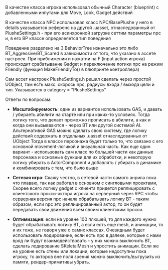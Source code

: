 ﻿В качестве класса игрока использовал обычный Character
(blueprint) с добавленными инпутами для Move, Look, Gadget действий

В качестве класса NPC использовал класс NPC/BasePlushe
у него в details указывается референс на другой .uasset, отнаследованный от
PlusheSettings.h - при его асинхронной загрузке сеттим параметры npc и,
в его BP классе определеяется тип поведения

Поведение разделено на 3 BehaviorTree 
изначально это либо BT_Aggressive/BT_Scared в зависимости от того,
что указано в ассете настроек. При приближении и нажатии на F (input action игрока)
происходит срабатывание Gadget и переключение логики npc на режим Friendly
(функция MakeFriendlyTo() в блюпринте контроллера)

Сам ассет настроек PlusheSettings.h решил сделать через простой UObject,
там есть макс. скорось npc, радиусы входа / выхода цели и тип.
Указывается в category = "PlusheSettings"


Ответы по вопросам:
 - **Масштабируемость**:
один из вариантов использовать GAS, и давать / убираеть абилити на старте или 
при каких-то условиях. Тогда логику того, что делает npcможно прописать в абилити, 
а как и когда они вызывваются - через BT или другой системой AI. 
Альтернативой GAS можно сделать свою систему, где логику действий содержать в отдельных .uasset
отнаследованных от UObject 
Тогда в классе персонажа будет только то, что связано с его основной movement-логикой и визуальная часть.
Как еще один вариант - использовать сам класс по большей части как данные персонажа и основные функции для их обработки,
и некоторую логику убирать в ActorComponent и добавлять / убирать в динамике и комбинировать с тем, что было выше

- **Сетевая игра**:
Скажу честно, в сетевой части самого анрила пока что плаваю, так как работал в основном с сингловыми проектами,
Скорее всего логику gadget с клиента придется реплицировать с клиентского прокси-актора игрока на серверный через RPC
чтобы серверная версия npc начала обрабатывать логику BT - таким образом, если npc это реплицированный актор,
то он будет передавать свои движения всем своим клиентским прокси.

- **Оптимизация**:
если на уровне 100 плюшей, то для каждого нужно будет обрабатывать логику BT,
а если есть еще mesh, и анимации, то и их тоже, не говоря уже о самих классах. 
Очевидным будет использовать лодирование, если есть npc в далеке, которые с нами вряд ли будут взаимодействовать -
у них можно выключить BT, сделать лодирование SKeletalMesh и упростить анимации. 
Если же на уровне есть стены или локации, которые недоступны пока игроку, то акторов вне поля зрения можно выключить/выгрузить из памяти, 
рендер-примитивы убрать.




